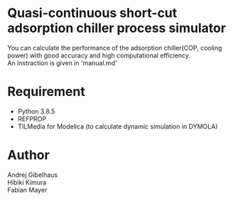 # Quasi-continuous short-cut adsorption chiller process simulator
You can calculate the performance of the adsorption chiller(COP, cooling power) with good accuracy and high computational efficiency.  
An instraction is given in 'manual.md'


# Requirement
* Python 3.8.5
* REFPROP
* TILMedia for Modelica (to calculate dynamic simulation in DYMOLA)

# Author
Andrej  Gibelhaus  
Hibiki Kimura  
Fabian Mayer  

